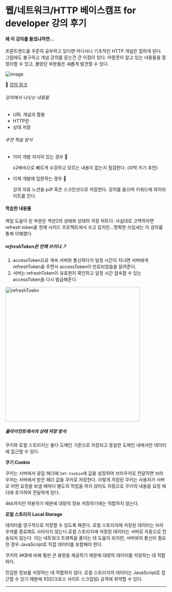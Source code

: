 # 웹/네트워크/HTTP 베이스캠프 for developer 강의 후기

#### 왜 이 강의를 들었냐하면...

프론트엔드를 꾸준히 공부하고 있다면 어디서나 기초적인 HTTP 개념은 접하게 된다. 그럼에도 불구하고 개념 강의를 듣는건 큰 이점이 있다. 어렴풋이 알고 있는 내용들을 잘 정리할 수 있고, 몰랐던 부분들은 새롭게 발견할 수 있다.

![image](https://github.com/CosmicLatte009/CosmicLatte009/assets/87015026/bcabbff1-f22d-428a-a38a-c471834b4b29)

🔗 [강의 링크](https://www.inflearn.com/course/%EC%9B%B9-%EB%84%A4%ED%8A%B8%EC%9B%8C%ED%81%AC-http-%EC%A0%9C%EC%BD%94%EB%B2%A0#)

###### 강의에서 나오는 내용들

- URL 개념과 활용
- HTTP란
- 상태 저장

###### 추천 학습 방식

- 이미 개발 지식이 있는 경우 🐇

  x2배속으로 빠르게 수강하고 모르는 내용이 없는지 점검한다. (자막 키기 추천)

- 이제 개발에 입문하는 경우 🐢

  강의 자료 노션을 pdf 혹은 스크린샷으로 저장한다. 강의를 들으며 키워드에 하이라이트를 친다.

#### 학습한 내용들

제일 도움이 된 부분은 섹션2의 상태와 상태의 저장 파트다.
사실대로 고백하자면 refresh token을 현재 사이드 프로젝트에서 쓰고 있지만...명확한 쓰임새는 이 강의를 통해 이해했다.

##### refreshToken은 언제 쓰이나..?

1. accessToken으로 계속 서버와 통신하다가 일정 시간이 지나면 서버에게 refreshToken을 주면서 accessToken이 만료되었음을 알려준다.
2. 서버는 refreshToken이 유효한지 확인하고 일정 시간 접속할 수 있는 accessToken을 다시 발급해준다.

<img src="https://github.com/CosmicLatte009/blog/assets/87015026/b0004de5-367f-45cc-99d4-dc436baabda2" width="420" alt="refreshToekn">

##### 클라이언트에서의 상태 저장 방식

쿠키와 로컬 스토리지는 둘다 도메인 기준으로 저장되고 동일한 도메인 내에서만 데이터에 접근할 수 있다.

**쿠기 Cookie**

쿠키는 서버에서 응답 헤더에 `Set-Cookie`에 값을 설정하여 브라우저로 전달하면 브라우저는 서버에서 받은 헤더 값을 쿠키로 저장한다. 이렇게 저장된 쿠키는 사용자가 서버로 어떤 요청을 보낼 때마다 별도의 작업을 하지 않아도 자동으로 쿠키의 내용을 요청 헤더에 추가하여 전달하게 된다.

4kb까지만 허용하기 때문에 대량의 정보 저장하기에는 적합하지 않는다.

**로컬 스토리지 Local Storage**

데이터를 영구적으로 저장할 수 있도록 해준다. 로컬 스토리지에 저장된 데이터는 브라우저를 종료해도 사라지지 않는다.로컬 스토리지에 저장된 데이터는 서버로 자동으로 전송되지 않는다. 이는 네트워크 트래픽을 줄이는 데 도움이 되지만, 서버와의 통신이 필요한 경우 JavaScript로 직접 데이터를 포함해야 한다.

쿠키의 4KB에 비해 훨씬 큰 용량을 제공하기 때문에 대량의 데이터를 저장하는 데 적합하다.

민감한 정보를 저장하는 데 적합하지 않다. 로컬 스토리지의 데이터는 JavaScript로 접근할 수 있기 때문에 XSS(크로스 사이트 스크립팅) 공격에 취약할 수 있다.

---

